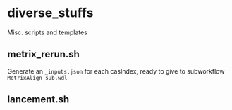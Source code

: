 # diverse_stuffs
Misc. scripts and templates

## metrix_rerun.sh
Generate an `_inputs.json` for each casIndex, ready to give to subworkflow `MetrixAlign_sub.wdl`

## lancement.sh
